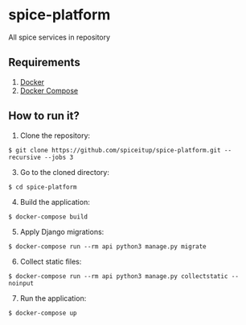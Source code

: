 # spice-platform

All spice services in repository

## Requirements
1. [Docker](https://docs.docker.com/install/)
2. [Docker Compose](https://docs.docker.com/compose/install/)

## How to run it?

1. Clone the repository:
```
$ git clone https://github.com/spiceitup/spice-platform.git --recursive --jobs 3
```

3. Go to the cloned directory:
```
$ cd spice-platform
```

4. Build the application:
```
$ docker-compose build
```

5. Apply Django migrations:
```
$ docker-compose run --rm api python3 manage.py migrate
```

6. Collect static files:
```
$ docker-compose run --rm api python3 manage.py collectstatic --noinput
```

7. Run the application:
```
$ docker-compose up
```
